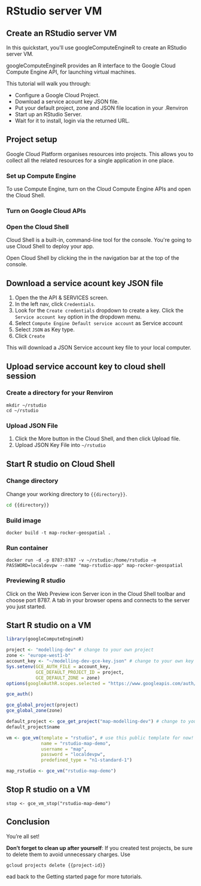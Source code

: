 # RStudio server VM

<walkthrough-watcher-constant value="~/r-on-gcp/01_Docker/simple" key="directory"></walkthrough-watcher-constant>

## Create an RStudio server VM

<walkthrough-tutorial-duration duration="15"></walkthrough-tutorial-duration>

In this quickstart, you'll use googleComputeEngineR to create an RStudio server VM.

googleComputeEngineR provides an R interface to the Google Cloud Compute Engine API, for launching virtual machines.

This tutorial will walk you through:

* Configure a Google Cloud Project.
* Download a service acount key JSON file.
* Put your default project, zone and JSON file location in your .Renviron
* Start up an RStudio Server.
* Wait for it to install, login via the returned URL.

## Project setup

Google Cloud Platform organises resources into projects. This allows you to
collect all the related resources for a single application in one place.

<walkthrough-project-billing-setup></walkthrough-project-billing-setup>
<walkthrough-project-permissions permissions="compute.instances.create"></walkthrough-project-permissions>

### Set up Compute Engine

To use Compute Engine, turn on the Cloud Compute Engine APIs and open the Cloud Shell.

### Turn on Google Cloud APIs

<walkthrough-enable-apis apis="compute.googleapis.com,storage_component,storage_api">
</walkthrough-enable-apis>

### Open the Cloud Shell

Cloud Shell is a built-in, command-line tool for the console. You're going to use
Cloud Shell to deploy your app.

Open Cloud Shell by clicking the
<walkthrough-cloud-shell-icon></walkthrough-cloud-shell-icon> in the navigation bar at the top of the console.

## Download a service acount key JSON file

1. Open the the API & SERVICES screen.
<walkthrough-menu-navigation sectionid="API_SECTION"></walkthrough-menu-navigation>
2. In the left nav, click ```Credentials```.
3. Look for the ```Create credentials``` dropdown to create a key. Click the ```Service account key``` option in the dropdown menu.
4. Select ```Compute Engine Default service account``` as Service account
5. Select ```JSON``` as Key type.
6. Click ```Create```

This will download a JSON Service account key file to your local computer.

## Upload service account key to cloud shell session
### Create a directory for your Renviron
```
mkdir ~/rstudio
cd ~/rstudio
```
### Upload JSON File
1. Click the More button <walkthrough-more-vert-icon> </walkthrough-more-vert-icon> in the Cloud Shell, and then click Upload file.
2. Upload JSON Key File into ```~/rstudio```

## Start R studio on Cloud Shell

### Change directory
Change your working directory to `{{directory}}`.
```bash
cd {{directory}}
```

### Build image
```
docker build -t map-rocker-geospatial .
```

### Run container
```
docker run -d -p 8787:8787 -v ~/rstudio:/home/rstudio -e PASSWORD=localdevpw --name "map-rstudio-app" map-rocker-geospatial
```

### Previewing R studio
Click on the Web Preview icon Server icon in the Cloud Shell toolbar <walkthrough-web-preview-icon></walkthrough-web-preview-icon> and choose port 8787. 
A tab in your browser opens and connects to the server you just started.

## Start R studio on a VM

```R
library(googleComputeEngineR)

project <- "modelling-dev" # change to your own project
zone <- "europe-west1-b"
account_key <- "~/modelling-dev-gce-key.json" # change to your own key
Sys.setenv(GCE_AUTH_FILE = account_key,
           GCE_DEFAULT_PROJECT_ID = project,
           GCE_DEFAULT_ZONE = zone)
options(googleAuthR.scopes.selected = "https://www.googleapis.com/auth/cloud-platform")

gce_auth()

gce_global_project(project)
gce_global_zone(zone)

default_project <- gce_get_project("map-modelling-dev") # change to your own key
default_project$name

vm <- gce_vm(template = "rstudio", # use this public template for now! custom templates for map to be add soon
             name = "rstudio-map-demo",
             username = "map",
             password = "localdevpw",
             predefined_type = "n1-standard-1")

map_rstudio <- gce_vm("rstudio-map-demo")
```

## Stop R studio on a VM
```
stop <- gce_vm_stop("rstudio-map-demo")
```

## Conclusion

<walkthrough-conclusion-trophy></walkthrough-conclusion-trophy>

You’re all set!

**Don’t forget to clean up after yourself**: If you created test projects, be sure to delete them to avoid unnecessary charges. Use 
```
gcloud projects delete {{project-id}}
```

ead back to the Getting started page for more tutorials.
<walkthrough-menu-navigation sectionid="ONBOARDING_SECTION"></walkthrough-menu-navigation>

[gcp-resources]: https://cloud.google.com/resource-manager/docs/cloud-platform-resource-hierarchy
[spotlight-activity-stream]: walkthrough://spotlight-pointer?cssSelector=.mat-tab-link:nth-of-type(2)
[spotlight-console-menu]: walkthrough://spotlight-pointer?spotlightId=console-nav-menu
[spotlight-customize-dashboard]: walkthrough://spotlight-pointer?cssSelector=.cfc-customize-button
[spotlight-open-devshell]: walkthrough://spotlight-pointer?spotlightId=devshell-activate-button
[spotlight-project-select]: walkthrough://spotlight-pointer?spotlightId=purview-switcher
[spotlight-search-bar]: walkthrough://spotlight-pointer?cssSelector=.p6n-search-bar,.pcc-platform-bar-search-bar